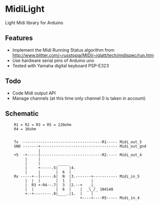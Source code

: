 # MidiLight
Light Midi library for Arduino

## Features
-    Implement the Midi Running Status algorithm from http://www.blitter.com/~russtopia/MIDI/~jglatt/tech/midispec/run.htm
-    Use hardware serial pins of Arduino uno
-    Tested with Yamaha digital keyboard PSP-E323

## Todo
-    Code Midi output API
-    Manage channels (at this time only channel 0 is taken in account)

## Schematic


        R1 = R2 = R3 = R5 = 220ohm
        R4 = 1Kohm


        Tx  ------------------------------------R1----- Midi_out_5
        GND -------+----------------------------------- Midi_out_gnd
                   |
        +5  -+-----]----------------------------R2----- Midi_out_4
             |     |
             |     |        _____
             |     +-----.5|     |4.
             |     |       |  6  |
        Rx -----+--]-----.6|  N  |3.-------+----------- Midi_in_5
             |  |  |       |  1  |         |
             |  R3 +-R4--.7|  3  |2.--+   _|_
             |  |          |  6  |    |  _\_/_ 1N4148
             +--+--------.8|____.|1.  |    |
                                      +----+----R5----- Midi_in_4



